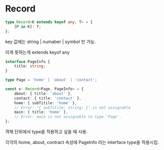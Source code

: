# Record

```typescript
type Record<K extends keyof any, T> = {
    [P in K]: T;
};
```

key 값에는 string | numaber | symbol 만 가능.

이게 뜻하는게 extends keyof any



```typescript
interface PageInfo {
    title: string;
}

type Page = 'home' | 'about' | 'contact';

const x: Record<Page, PageInfo> = {
    about: { title: 'about' },
    contact: { title: 'contact' },
    home: { subTitile: 'home' },
    // Error: '{ subTitile: string; }' is not assignable
    main: { title: 'home' },
    // Error: main is not assignable to type 'Page'.
};    
```

객체 단위에서 type을 적용하고 싶을 때 사용.

각각의 home, about, contract 속성에 PageInfo 라는 interface type을 적용시킴.
